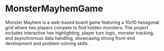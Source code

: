 # MonsterMayhemGame
Monster Mayhem is a web-based board game featuring a 10x10 hexagonal grid where two players compete to find hidden monsters. The project includes interactive hex highlighting, player turn logic, monster tracking, and asynchronous data handling, showcasing strong front-end development and problem-solving skills.
